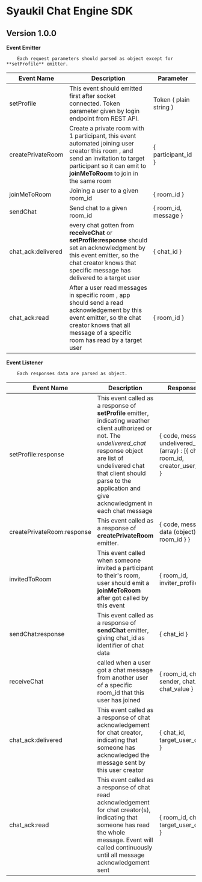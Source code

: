 # Syaukil Chat Engine SDK

## Version 1.0.0

**Event Emitter**

        Each request parameters should parsed as object except for **setProfile** emitter.

| Event Name | Description | Parameter |
| --- | --- | --- |
| setProfile | This event should emitted first after socket connected. Token parameter given by login endpoint from REST API. | Token ( plain string ) |
| createPrivateRoom | Create a private room with 1 participant, this event automated joining user creator this room , and send an invitation to target participant so it can emit to **joinMeToRoom** to join in the same room | { participant\_id } |
| joinMeToRoom | Joining a user to a given room\_id | { room\_id } |
| sendChat | Send chat to a given room\_id | { room\_id, message } |
| chat\_ack:delivered | every chat gotten from **receiveChat** or **setProfile:response** should set an acknowledgment by this event emitter, so the chat creator knows that specific message has delivered to a target user | { chat\_id } |
| chat\_ack:read | After a user read messages in specific room , app should send a read acknowledgement by this event emitter, so the chat creator knows that all message of a specific room has read by a target user | { room\_id } |



**Event Listener**

        Each responses data are parsed as object.

| Event Name | Description | Response Data |
| --- | --- | --- |
| setProfile:response | This event called as a response of **setProfile** emitter, indicating weather client authorized or not. The _undelivered\_chat_ response object are list of undelivered chat that client should parse to the application and give acknowledgment in each chat message | { code, message, undelivered\_chat (array) : [{ chat\_id, room\_id, creator\_user\_id } ,...] } |
| createPrivateRoom:response | This event called as a response of **createPrivateRoom** emitter. | { code, message, data (object) : { room\_id } } |
| invitedToRoom | This event called when someone invited a participant to their's room, user should emit a **joinMeToRoom** after got called by this event | { room\_id, inviter\_profile } |
| sendChat:response | This event called as a response of **sendChat** emitter, giving chat\_id as identifier of chat data | { chat\_id } |
| receiveChat | called when a user got a chat message from another user of a specific room\_id that this user has joined | { room\_id, chat\_id, sender, chat\_type, chat\_value } |
| chat\_ack:delivered | This event called as a response of chat acknowledgement for chat creator, indicating that someone has acknowledged the message sent by this user creator | { chat\_id, target\_user\_delivered } |
| chat\_ack:read | This event called as a response of chat read acknowledgement for chat creator(s), indicating that someone has read the whole message. Event will called continuously until all message acknowledgement sent | { room\_id, chat\_id, target\_user\_delivered } |